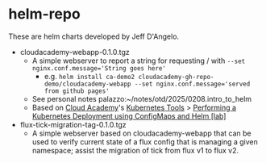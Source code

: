 # helm-repo

These are helm charts developed by Jeff D'Angelo.

* cloudacademy-webapp-0.1.0.tgz
    * A simple webserver to report a string for requesting / with `--set nginx.conf.message='String goes here'`
        * e.g. `helm install ca-demo2 cloudacademy-gh-repo-demo/cloudacademy-webapp --set nginx.conf.message='served from github pages'`
    * See personal notes palazzo:~/notes/otd/2025/0208.intro_to_helm
    * Based on [Cloud Academy](https://platform.qa.com/l)'s [Kubernetes Tools](https://platform.qa.com/learning-paths/kubernetes-tools-2065/) > [Performing a Kubernetes Deployment using ConfigMaps and Helm [lab]](https://platform.qa.com/lab/performing-kubernetes-deployment-using-configmaps-and-helm/)
* flux-tick-migration-tag-0.1.0.tgz
    * A simple webserver based on cloudacademy-webapp that can be used to verify current state of a flux config that is managing a given namespace; assist the migration of tick from flux v1 to flux v2.
